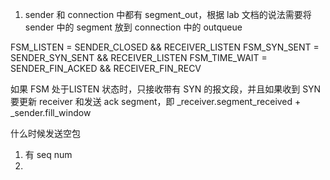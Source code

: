 1. sender 和 connection 中都有 segment_out，根据 lab 文档的说法需要将 sender 中的 segment 放到 connection 中的 outqueue

FSM_LISTEN = SENDER_CLOSED && RECEIVER_LISTEN
FSM_SYN_SENT = SENDER_SYN_SENT && RECEIVER_LISTEN
FSM_TIME_WAIT = SENDER_FIN_ACKED && RECEIVER_FIN_RECV

如果 FSM 处于LISTEN 状态时，只接收带有 SYN 的报文段，并且如果收到 SYN 要更新 receiver 和发送 ack segment，即 _receiver.segment_received + _sender.fill_window

什么时候发送空包
1. 有 seq num
2. 